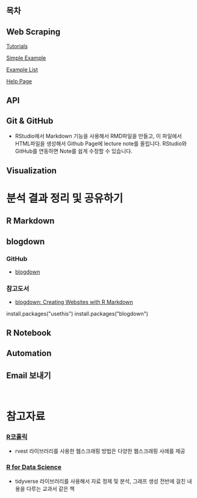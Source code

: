 ## 목차

## Web Scraping

<a href="docs/index.html">Tutorials</a>

<a href="docs/index2.html">Simple Example</a>

<a href="docs/index3.html">Example List</a>

<a href="help.html">Help Page</a>

## API

## Git & GitHub
- RStudio에서 Markdown 기능을 사용해서 RMD파일을 만들고, 이 파일에서 HTML파일을 생성해서 Github Page에 lecture note를 올립니다. RStudio와 GitHub를 연동하면 Note를 쉽게 수정할 수 있습니다.

## Visualization 



# 분석 결과 정리 및 공유하기

## R Markdown

## blogdown
### GitHub
- <a href="https://github.com/rstudio/blogdown">blogdown</a>

### 참고도서
- <a href="https://bookdown.org/yihui/blogdown/">blogdown: Creating Websites with R Markdown</a>

install.packages("usethis")
install.packages("blogdown")


## R Notebook

## Automation

## Email 보내기

<br>

# 참고자료

### <a href="https://www.youtube.com/channel/UCcYkqQNlfvEGCRpofdmVqSg/videos">R코홀릭</a>
- rvest 라이브러리를 사용한 웹스크래핑 방법은 다양한 웹스크래핑 사례를 제공

### <a href="https://r4ds.had.co.nz/">R for Data Science</a>
- tidyverse 라이브러리를 사용해서 자료 정제 및 분석, 그래프 생성 전반에 걸친 내용을 다루는 교과서 같은 책

